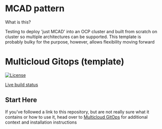 # MCAD pattern
What is this?

Testing to deploy 'just MCAD' into an OCP cluster and built from scratch on cluster so multiple architectures can be supported. This template is probably bulky for the purpose, however, allows flexibility moving forward


# Multicloud Gitops (template)

[![License](https://img.shields.io/badge/License-Apache%202.0-blue.svg)](https://opensource.org/licenses/Apache-2.0)

[Live build status](https://validatedpatterns.io/ci/?pattern=mcgitops)

## Start Here

If you've followed a link to this repository, but are not really sure what it contains
or how to use it, head over to [Multicloud GitOps](http://hybrid-cloud-patterns.io/multicloud-gitops/)
for additional context and installation instructions